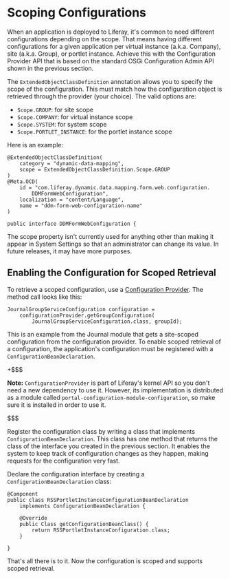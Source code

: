 # Scoping Configurations

When an application is deployed to Liferay, it's common to need different
configurations depending on the scope. That means having different
configurations for a given application per virtual instance (a.k.a. Company),
site (a.k.a. Group), or portlet instance. Achieve this with the Configuration
Provider API that is based on the standard OSGi Configuration Admin API shown in
the previous section.

The `ExtendedObjectClassDefinition` annotation allows you to specify the scope
of the configuration. This must match how the configuration object is
retrieved through the provider (your choice). The valid options are:

- `Scope.GROUP`: for site scope
- `Scope.COMPANY`: for virtual instance scope
- `Scope.SYSTEM`: for system scope
- `Scope.PORTLET_INSTANCE`: for the portlet instance scope

Here is an example:

    @ExtendedObjectClassDefinition(
        category = "dynamic-data-mapping",
        scope = ExtendedObjectClassDefinition.Scope.GROUP
    )
    @Meta.OCD(
        id = "com.liferay.dynamic.data.mapping.form.web.configuration.
            DDMFormWebConfiguration",
        localization = "content/Language", 
        name = "ddm-form-web-configuration-name"
    )

    public interface DDMFormWebConfiguration {

The scope property isn't currently used for anything other than making it appear
in System Settings so that an administrator can change its value. In future
releases, it may have more purposes.
<!-- Does it? -->

## Enabling the Configuration for Scoped Retrieval

To retrieve a scoped configuration, use a [Configuration Provider](LINK).
The method call looks like this:

    JournalGroupServiceConfiguration configuration =
        configurationProvider.getGroupConfiguration(
            JournalGroupServiceConfiguration.class, groupId);

This is an example from the Journal module that gets a site-scoped configuration
from the configuration provider. To enable scoped retrieval of a configuration,
the application's configuration must be registered with a
`ConfigurationBeanDeclaration`.

+$$$

**Note:** `ConfigurationProvider` is part of Liferay's kernel API so you don't
need a new dependency to use it. However, its implementation is distributed as a
module called `portal-configuration-module-configuration`, so make sure it is
installed in order to use it.

$$$

Register the configuration class by writing a class that implements
`ConfigurationBeanDeclaration`. This class has one method that returns the class
of the interface you created in the previous section. It enables the system to
keep track of configuration changes as they happen, making requests for the
configuration very fast.

Declare the configuration interface by creating a `ConfigurationBeanDeclaration`
class:

    @Component
    public class RSSPortletInstanceConfigurationBeanDeclaration
        implements ConfigurationBeanDeclaration {

        @Override
        public Class getConfigurationBeanClass() {
            return RSSPortletInstanceConfiguration.class;
        }

    }

That's all there is to it. Now the configuration is scoped and supports scoped
retrieval.

